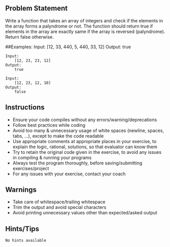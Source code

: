 ## Problem Statement
Write a function that takes an array of integers and check if the elements in the array forms a palyndrome or not. The function should return true if elements in the array are exactly same if the array is reversed (palyndrome). Return false otherwise.

##Examples:
	Input:
		[12, 33, 440, 5, 440, 33, 12]
	Output:
		true

	Input:
		[12, 23, 23, 12]
	Output:
		true

	Input:
		[12, 23, 12, 10]
	Output:
		false

## Instructions
- Ensure your code compiles without any errors/warning/deprecations 
- Follow best practices while coding
- Avoid too many & unnecessary usage of white spaces (newline, spaces, tabs, ...), except to make the code readable
- Use appropriate comments at appropriate places in your exercise, to explain the logic, rational, solutions, so that evaluator can know them  
- Try to retain the original code given in the exercise, to avoid any issues in compiling & running your programs
- Always test the program thoroughly, before saving/submitting exercises/project
- For any issues with your exercise, contact your coach


## Warnings
- Take care of whitespace/trailing whitespace
- Trim the output and avoid special characters
- Avoid printing unnecessary values other than expected/asked output

## Hints/Tips
	No hints available
